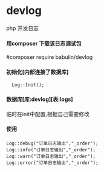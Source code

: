 # devlog
php 开发日志

#### 用composer 下载该日志调试包
#composer require babulin/devlog

#### 初始化[内部连接了数据库]
```
  Log::Init();
```
#### 数据库[库:devlog][表:logs]
临时在init中配置,根据自己需要修改
#### 使用
```
Log::debug("订单日志输出","_order");
Log::info("订单日志输出","_order");
Log::warn("订单日志输出","_order");
Log::error("订单日志输出","_order");
```
